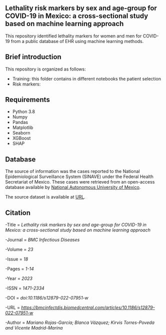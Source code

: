 ## Lethality risk markers by sex and age-group for COVID-19 in Mexico: a cross-sectional study based on machine learning approach

This repository identified lethality markers for women and men for COVID-19 from a public database of EHR using machine learning methods.

## Brief introduction
This repository is organized as follows:
* Training: this folder contains in different notebooks the patient selection  
* Risk markers: 

## Requirements
* Python 3.8
* Numpy
* Pandas
* Matplotlib
* Seaborn
* XGBoost
* SHAP

## Database

The source of information was the cases reported to the National Epidemiological Surveillance System (SINAVE) under the Federal Health Secretariat of Mexico. These cases were retrieved from an open-access database available by [National Autonomous University of Mexico](https://www.unam.mx/). 

The source dataset is available at [URL](http://covid-19.iimas.unam.mx/).

## Citation
-Title = _*_Lethality risk markers by sex and age-group for COVID-19 in Mexico: a cross-sectional study based on
machine learning approach_*_

-Journal = _*_BMC Infectious Diseases_*_

-Volume = _*_23_*_

-Issue = _*_18_*_

-Pages = _*_1-14_*_

-Year = _*_2023_*_

-ISSN = _*_1471-2334_*_

-DOI = _*_doi:10.1186/s12879-022-07951-w_*_

-URL = _*_https://bmcinfectdis.biomedcentral.com/articles/10.1186/s12879-022-07951-w_*_

-Author = _*_Mariano Rojas-García; Blanca Vázquez; Kirvis Torres-Poveda and Vicente Madrid-Marina_*_
